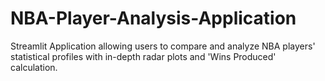 # NBA-Player-Analysis-Application
Streamlit Application allowing users to compare and analyze NBA players' statistical profiles with in-depth radar plots and 'Wins Produced' calculation.
